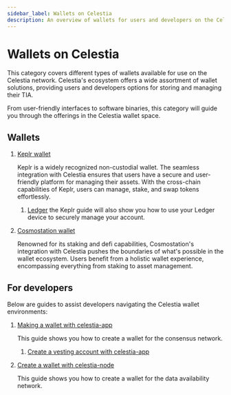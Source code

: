 ```yaml
---
sidebar_label: Wallets on Celestia
description: An overview of wallets for users and developers on the Celestia network.
---
```


# Wallets on Celestia

This category covers different types of wallets available for use on the
Celestia network. Celestia's ecosystem offers a wide assortment of wallet solutions,
providing users and developers options for storing and managing their TIA.

From user-friendly interfaces to software binaries, this category will guide you
through the offerings in the Celestia wallet space.

## Wallets

1. [Keplr wallet](../keplr)

    Keplr is a widely recognized non-custodial wallet. The seamless integration with
    Celestia ensures that users have a secure and user-friendly platform for managing
    their assets. With the cross-chain capabilities of Keplr, users can manage, stake,
    and swap tokens effortlessly.

    1. [Ledger](../keplr) the Keplr guide will also show you how to use your Ledger
    device to securely manage your account.

2. [Cosmostation wallet](../leap)

    Renowned for its staking and defi capabilities, Cosmostation's integration with
    Celestia pushes the boundaries of what's possible in the wallet ecosystem. Users
    benefit from a holistic wallet experience, encompassing everything from staking
    to asset management.

## For developers

Below are guides to assist developers navigating the Celestia wallet environments:

1. [Making a wallet with celestia-app](../celestia-app-wallet)

    This guide shows you how to create a wallet for the consensus network.

    1. [Create a vesting account with celestia-app](../celestia-app-vesting)
2. [Create a wallet with celestia-node](../celestia-node-key)

    This guide shows you how to create a wallet for the data availability network.
